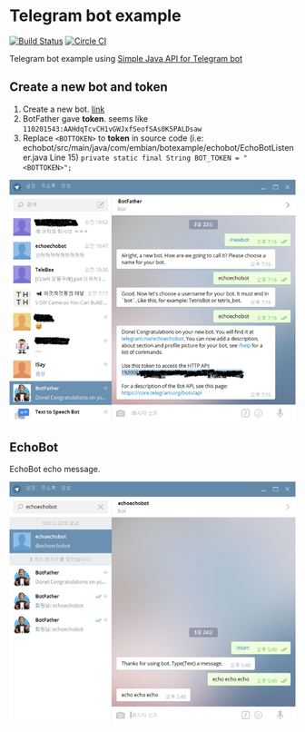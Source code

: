 # Telegram bot example  
[![Build Status](https://travis-ci.org/forcemax/botexample.svg?branch=master)](https://travis-ci.org/forcemax/botexample) [![Circle CI](https://circleci.com/gh/forcemax/botexample.svg?style=svg)](https://circleci.com/gh/forcemax/botexample)

Telegram bot example using [Simple Java API for Telegram bot](https://github.com/pengrad/java-telegram-bot-api)

## Create a new bot and **token**
1. Create a new bot. [link](https://core.telegram.org/bots#botfather)
2. BotFather gave **token**. seems like `110201543:AAHdqTcvCH1vGWJxfSeofSAs0K5PALDsaw`
3. Replace `<BOTTOKEN>` to **token** in source code (i.e: echobot/src/main/java/com/embian/botexample/echobot/EchoBotListener.java Line 15)
   `private static final String BOT_TOKEN = "<BOTTOKEN>";`

![alt tag](https://github.com/forcemax/botexample/blob/master/doc/newbot.png)

## EchoBot
EchoBot echo message.

![alt tag](https://github.com/forcemax/botexample/blob/master/doc/echobot.png)

## 